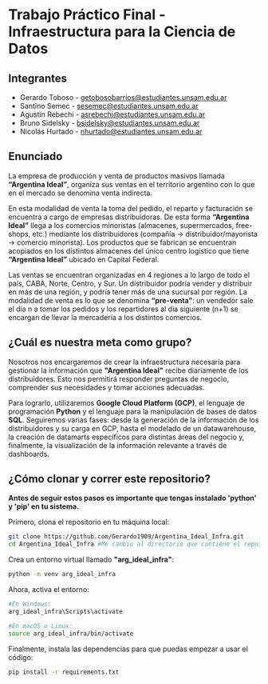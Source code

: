 # Trabajo Práctico Final - Infraestructura para la Ciencia de Datos

## Integrantes 

* Gerardo Toboso - getobosobarrios@estudiantes.unsam.edu.ar
* Santino Semec - sesemec@estudiantes.unsam.edu.ar
* Agustín Rebechi - asrebechi@estudiantes.unsam.edu.ar
* Bruno Sidelsky - bsidelsky@estudiantes.unsam.edu.ar
* Nicolás Hurtado - nhurtado@estudiantes.unsam.edu.ar

## Enunciado 

La empresa de producción y venta de productos masivos llamada **“Argentina Ideal”**, organiza sus ventas en el territorio argentino con lo que en el mercado se denomina venta indirecta.

En esta modalidad de venta la toma del pedido, el reparto y facturación se encuentra a cargo de empresas distribuidoras. De esta forma **“Argentina Ideal”** llega a los comercios minoristas (almacenes, supermercados, free-shops, etc.) mediante los distribuidores (compañía -> distribuidor/mayorista -> comercio minorista). Los productos que se fabrican se encuentran acopiados en los distintos almacenes del único centro logístico que tiene **“Argentina Ideal”** ubicado en Capital Federal.

Las ventas se encuentran organizadas en 4 regiones a lo largo de todo el país, CABA, Norte, Centro, y Sur. Un distribuidor podría vender y distribuir en más de una región, y podría tener más de una sucursal por región. La modalidad de venta es lo que se denomina **“pre-venta”**: un vendedor sale el día n a tomar los pedidos y los repartidores al día siguiente (n+1) se encargan de llevar la mercadería a los distintos comercios.

## ¿Cuál es nuestra meta como grupo?

Nosotros nos encargaremos de crear la infraestructura necesaria para gestionar la información que **"Argentina Ideal"** recibe diariamente de los distribuidores. Esto nos permitirá responder preguntas de negocio, comprender sus necesidades y tomar acciones adecuadas.

Para lograrlo, utilizaremos **Google Cloud Platform (GCP)**, el lenguaje de programación **Python** y el lenguaje para la manipulación de bases de datos **SQL**. Seguiremos varias fases: desde la generación de la información de los distribuidores y su carga en GCP, hasta el modelado de un datawarehouse, la creación de datamarts específicos para distintas áreas del negocio y, finalmente, la visualización de la información relevante a través de dashboards.

## ¿Cómo clonar y correr este repositorio?

**Antes de seguir estos pasos es importante que tengas instalado 'python' y 'pip' en tu sistema.**

Primero, clona el repositorio en tu máquina local:

```sh
git clone https://github.com/Gerardo1909/Argentina_Ideal_Infra.git
cd Argentina_Ideal_Infra #Me cambio al directorio que contiene el repositorio
```

Crea un entorno virtual llamado **"arg_ideal_infra"**:

```sh
python -m venv arg_ideal_infra
```

Ahora, activa el entorno: 

```sh
#En Windows:
arg_ideal_infra\Scripts\activate

#En macOS o Linux:
source arg_ideal_infra/bin/activate
```

Finalmente, instala las dependencias para que puedas empezar a usar el código:

```sh
pip install -r requirements.txt
```